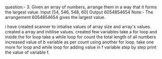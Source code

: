 question:- 3. Given an array of numbers, arrange them in a way that it forms the largest value.
Input
[54, 546, 548, 60]
Output
6054854654
Note:-
The arrangement 6054854654 gives the largest value.

i have created scanner to intialise values of array size and array's values.
created a array and initilise values.
created few variables
take a for loop and inside the for loop take a while loop for count the total length of all numbers
increased value of b variable as per count using another for loop.
take one more for loop and while loop for adding value in f variable step by step
print the value of variable f.


